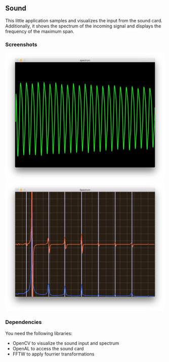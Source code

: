 ## Sound

This little application samples and visualizes the input from the sound card.
Additionally, it shows the spectrum of the incoming signal and displays the frequency of the maximum span.

### Screenshots

![alt tag](data/screen1.png)
![alt tag](data/screen2.png)

### Dependencies
You need the following libraries:
- OpenCV to visualize the sound input and spectrum
- OpenAL to access the sound card
- FFTW to apply fourrier transformations
